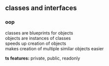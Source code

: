 ## classes and interfaces

### oop

classes are blueprints for objects  
objects are instances of classes  
speeds up creation of objects  
makes creation of multiple similar objects easier

**ts features:** private, public, readonly
